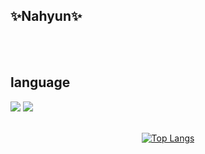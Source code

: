 
## ✨Nahyun✨ ##

<br/><br/>
## language ## 
<img src="https://img.shields.io/badge/Python-3766AB?style=flat-square&logo=Python&logoColor=white"/></a> <img src="https://img.shields.io/badge/C++-00599C?style=flat-square&logo=C%2B%2B&logoColor=white"/></a>
 <br/><br/>
 <div align="center">

[![Top Langs](https://github-readme-stats.vercel.app/api/top-langs/?username=nahyun574&layout=compact)](https://github.com/anuraghazra/github-readme-stats)
</div>

<!--
**nahyun574/nahyun574** is a ✨ _special_ ✨ repository because its `README.md` (this file) appears on your GitHub profile.

Here are some ideas to get you started:

- 🔭 I’m currently working on ...
- 🌱 I’m currently learning ...
- 👯 I’m looking to collaborate on ...
- 🤔 I’m looking for help with ...
- 💬 Ask me about ...
- 📫 How to reach me: ...
- 😄 Pronouns: ...
- ⚡ Fun fact: ...
-->
